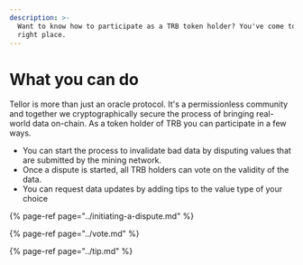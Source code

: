 ```yaml
---
description: >-
  Want to know how to participate as a TRB token holder? You've come to the
  right place.
---
```


# What you can do

Tellor is more than just an oracle protocol. It's a permissionless community and together we cryptographically secure the process of bringing real-world data on-chain. As a token holder of TRB you can participate in a few ways.

* You can start the process to invalidate bad data by disputing values that are submitted by the mining network.
* Once a dispute is started, all TRB holders can vote on the validity of the data.
* You can request data updates by adding tips to the value type of your choice

{% page-ref page="../initiating-a-dispute.md" %}

{% page-ref page="../vote.md" %}

{% page-ref page="../tip.md" %}

